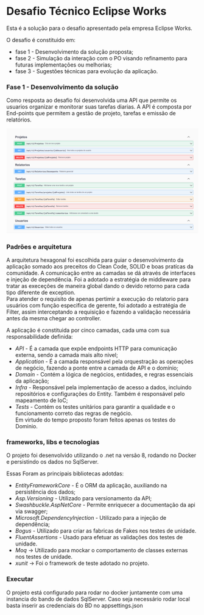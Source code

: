 # Desafio Técnico Eclipse Works
Esta é a solução para o desafio apresentado pela empresa Eclipse Works.

O desafio é constituido em:
* fase 1 - Desenvolvimento da solução proposta;
* fase 2 - Simulação da interação com o PO visando refinamento para futuras implementações ou melhorias;
* fase 3 - Sugestões técnicas para evolução da aplicação.

### Fase 1 - Desenvolvimento da solução

Como resposta ao desafio foi desenvolvida uma API que permite os usuarios organizar e monitorar suas tarefas diarias.
A API é composta por End-points que permitem a gestão de projeto, tarefas e emissão de relatórios.<br>

![alt](docs/swagger-api.png)

### Padrões e arquitetura
A arquitetura hexagonal foi escolhida para guiar o desenvolvimento da aplicação somado aos preceitos do Clean Code, SOLID e boas pratícas da comunidade.
A comunicação entre as camadas se dá através de interfaces e injeção de dependência. Foi a adotado a estratégia de middleware para tratar as execeções de maneira global
dando o devido retorno para cada tipo diferente de exception.<BR>
Para atender o requisito de apenas pertimir a execução do relatorio para usuários com função especifica de gerente, foi adotado a estratégia de Filter, assim interceptando a requisição 
e fazendo a validação necessária antes da mesma chegar ao controller.<br>

A aplicação é constituida por cinco camadas, cada uma com sua responsabilidade definida:
* *API* - É a camada que expõe endpoints HTTP para comunicação externa, sendo a camada mais alto nivel;
* *Application* - É a camada responsável pela orquestração as operações de negócio, fazendo a ponte entre a camada de API e o domínio;
* *Domain* - Contém a lógica de negócios, entidades, e regras essenciais da aplicação;
* *Infra* - Responsável pela implementação de acesso a dados, incluindo repositórios e configurações do Entity. Também é responsável pelo mapeamento de IoC;
* *Tests* - Contém os testes unitários para garantir a qualidade e o funcionamento correto das regras de negócio.<br> 
Em virtude do tempo proposto foram feitos apenas os testes do Dominio. 

### frameworks, libs e tecnologias
O projeto foi desenvolvido utilizando o .net na versão 8, rodando no Docker e persistindo os dados no SqlServer.<br>

Essas Foram as principais bibliotecas adotdas:
* *EntityFrameworkCore* - É o ORM da aplicação, auxiliando na persistência dos dados;
* *Asp.Versioning* - Utilizado para versionamento da API;
* *Swashbuckle.AspNetCore* - Permite enriquecer a documentação da api via swagger;
* *Microsoft.DependencyInjection* - Utilizado para a injeção de dependência;
* *Bogus* - Utilizado para criar as fabricas de Fakes nos testes de unidade.
* *FluentAssertions* - Usado para efetuar as validações dos testes de unidade.
* *Moq* -> Utilizado para mockar o comportamento de classes externas nos testes de unidade.
* *xunit* -> Foi o framework de teste adotado no projeto.

### Executar
O projeto está configurado para rodar no docker juntamente com uma instancia do bando de dados SqlServer. Caso seja necessário rodar local basta inserir as credenciais do BD no appsettings.json
